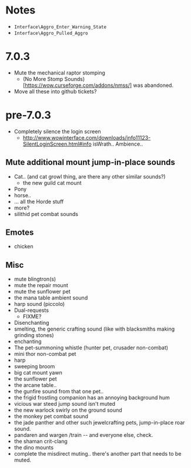 # Notes

- `Interface\Aggro_Enter_Warning_State`
- `Interface\Aggro_Pulled_Aggro`

# 7.0.3

- Mute the mechanical raptor stomping
  - (No More Stomp Sounds)[https://wow.curseforge.com/addons/nmss/] was abandoned.
- Move all these into github tickets?

# pre-7.0.3

- Completely silence the login screen
  -  http://www.wowinterface.com/downloads/info11123-SilentLoginScreen.html#info isWrath..
      Ambience\..

## Mute additional mount jump-in-place sounds

- Cat.. (and cat growl thing, are there any other similar sounds?)
  - the new guild cat mount
- Pony
- horse..
- ... all the Horde stuff
- more?
- silithid pet combat sounds

## Emotes

- chicken

## Misc

- mute blingtron(s)
- mute the repair mount
- mute the sunflower pet
- the mana table ambient sound
- harp sound (piccolo)
- Dual-requests
  -  FIXME?
- Disenchanting
- smelting, the generic crafting sound (like with blacksmiths making grinding stones)
- enchanting
- The pet-summoning whistle (hunter pet, crusader non-combat)
- mini thor non-combat pet
- harp
- sweeping broom
- big cat mount yawn
- the sunflower pet
- the arcane table..
- the gunfire sound from that one pet..
- the frigid frostling companion has an annoying background hum
- vicious war steed jump sound isn't muted
- the new warlock swirly on the ground sound
- the monkey pet combat sound
- the jade panther and other such jewelcrafting pets, jump-in-place roar sound.
- pandaren and wargen /train  -- and everyone else, check.
- the shaman crit-clang
- the dino mounts
- complete the misdirect muting.. there's another part that needs to be muted.

